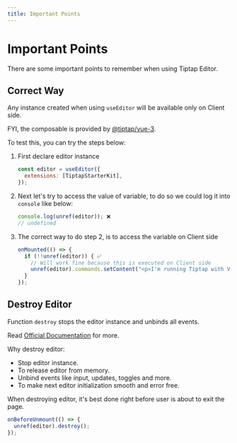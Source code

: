 ```yaml
---
title: Important Points
---
```


# Important Points

There are some important points to remember when using Tiptap Editor.

## Correct Way

Any instance created when using `useEditor` will be available only on Client side.

FYI, the composable is provided by [@tiptap/vue-3](https://tiptap.dev/docs/editor/installation/vue3).

To test this, you can try the steps below:

1.  First declare editor instance

    ```js
    const editor = useEditor({
      extensions: [TiptapStarterKit],
    });
    ```

2.  Next let's try to access the value of variable, to do so we could log it into `console` like below:

    ```js
    console.log(unref(editor)); ❌
    // undefined
    ```

3.  The correct way to do step 2, is to access the variable on Client side
    ```js
    onMounted(() => {
      if (!!unref(editor)) { ✅
        // Will work fine because this is executed on Client side
        unref(editor).commands.setContent("<p>I'm running Tiptap with Vue.js. 🎉</p>");
      }
    });
    ```

## Destroy Editor

Function `destroy` stops the editor instance and unbinds all events.

Read [Official Documentation](https://tiptap.dev/docs/editor/api/editor#destroy) for more.

Why destroy editor:

- Stop editor instance.
- To release editor from memory.
- Unbind events like input, updates, toggles and more.
- To make next editor initialization smooth and error free.

When destroying editor, it's best done right before user is about to exit the page.

```js
onBeforeUnmount(() => {
  unref(editor).destroy();
});
```
